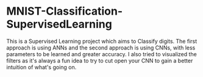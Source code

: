 # MNIST-Classification-SupervisedLearning
This is a Supervised Learning project which aims to Classify digits. The first approach is using ANNs and the second approach is using CNNs, with less parameters to be learned and greater accuracy. I also tried to visualized the filters as it's always a fun idea to try to cut open your CNN to gain a better intuition of what's going on.
